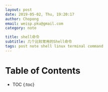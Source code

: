 ```yaml
---
layout: post
date: 2019-05-02, Thu, 19:20:17
author: Chopong
email: weisp.pku@gmail.com
category: note

title: shell命令
subtitle: 几个比较常用的Shell命令
tags: post note shell linux terminal command
---
```


# Table of Contents #
* TOC
{:toc}

